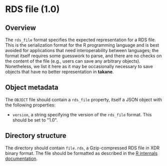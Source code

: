 

# RDS file (1.0)

## Overview

The `rds_file` format specifies the expected representation for a RDS file.
This is the serialization format for the R programming language and is best avoided for applications that need interoperability between languages;
the format itself requires some guesswork to parse, and there are no checks on the content of the file (e.g., users can save any arbitrary objects).
Nonetheless, we list it here as it may be occasionally necessary to save objects that have no better representation in **takane**.

## Object metadata

The `OBJECT` file should contain a `rds_file` property, itself a JSON object with the following properties:

- `version`, a string specifying the version of the `rds_file` format.
  This should be set to "1.0".

## Directory structure

The directory should contain `file.rds`, a Gzip-compressed RDS file in XDR binary format.
The file should be formatted as described in the [R internals documentation](https://cran.r-project.org/doc/manuals/r-release/R-ints.html#Serialization-Formats).

